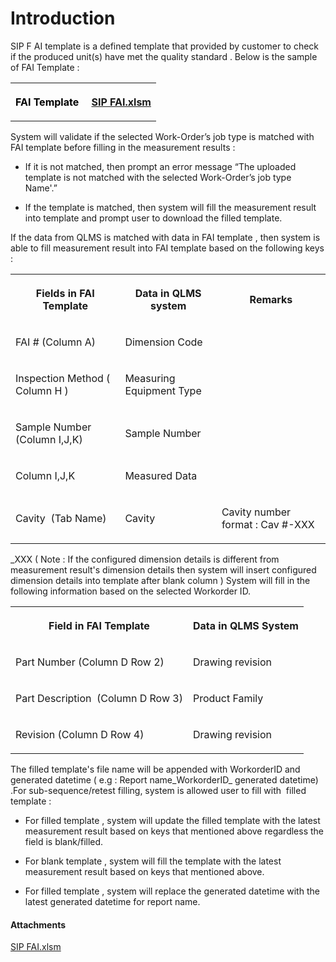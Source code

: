 # Introduction

SIP F
AI template is a defined template that provided by customer to check if the produced unit(s) have met the quality standard .
Below is the sample of FAI Template :
<table class="wrapped confluenceTable"><colgroup><col /><col /></colgroup><tbody><tr><th style="text-align: left;" class="confluenceTh"><span style="color: rgb(0,0,0);">FAI Template </span></th><th style="text-align: left;" class="confluenceTh"><div class="content-wrapper"><p><a href="attachments/84705475/84705476.xlsm" data-linked-resource-id="84705476" data-linked-resource-version="1" data-linked-resource-type="attachment" data-linked-resource-default-alias="SIP FAI.xlsm" data-linked-resource-content-type="application/vnd.ms-excel.sheet.macroEnabled.12" data-linked-resource-container-id="84705475" data-linked-resource-container-version="2">SIP FAI.xlsm</a></p></div></th></tr></tbody></table>

System will validate if the selected Work-Order’s job type is matched with FAI template before filling in the measurement results :

- If it is not matched, then prompt an error message “The uploaded template is not matched with the selected Work-Order’s job type Name'.”


- If the template is matched, then system will fill the measurement result into template and prompt user to download the filled template.

If the data from QLMS is matched with data in FAI template , then system is able to fill measurement result into FAI template based on the following keys :
<table class="wrapped confluenceTable"><colgroup><col /><col /><col /></colgroup><tbody><tr><th class="confluenceTh"><p><span>Fields in FAI Template</span></p></th><th class="confluenceTh"><p><span>Data in QLMS system</span></p></th><th class="confluenceTh"><p><span>Remarks</span></p></th></tr><tr><td class="confluenceTd"><p>FAI # (Column A)</p></td><td class="confluenceTd"><p>Dimension Code</p></td><td class="confluenceTd"><p><br /></p></td></tr><tr><td class="confluenceTd"><p>Inspection Method ( Column H )</p></td><td class="confluenceTd"><p>Measuring Equipment Type</p></td><td class="confluenceTd"><p><br /></p></td></tr><tr><td class="confluenceTd"><p>Sample Number (Column I,J,K)</p></td><td class="confluenceTd"><p>Sample Number</p></td><td class="confluenceTd"><p><br /></p></td></tr><tr><td class="confluenceTd"><p>Column I,J,K</p></td><td class="confluenceTd"><p>Measured Data</p></td><td class="confluenceTd"><p><br /></p></td></tr><tr><td class="confluenceTd"><p>Cavity<span> <span> </span></span>(Tab Name)</p></td><td class="confluenceTd"><p>Cavity</p></td><td class="confluenceTd"><p>Cavity number format :<span> </span><span>Cav #</span>-XXX</p></td></tr></tbody></table>





_XXX
( Note : If the configured dimension details is different from measurement result's dimension details then system will insert configured dimension details into template after blank column )
System will fill in the following information based on the selected Workorder ID.
<table class="wrapped confluenceTable"><colgroup><col /><col /></colgroup><tbody><tr><th class="confluenceTh"><p><strong>Field in FAI Template</strong></p></th><th class="confluenceTh"><p><strong>Data in QLMS System</strong></p></th></tr><tr><td class="confluenceTd"><p>Part Number (Column D Row 2)</p></td><td class="confluenceTd"><p>Drawing revision</p></td></tr><tr><td class="confluenceTd"><p>Part Description<span>  </span>(Column D Row 3)</p></td><td class="confluenceTd"><p>Product Family</p></td></tr><tr><td class="confluenceTd"><p>Revision (Column D Row 4)</p></td><td class="confluenceTd"><p>Drawing revision</p></td></tr></tbody></table>


The filled template's file name will be appended with WorkorderID and generated datetime ( e.g : Report name_WorkorderID_ generated datetime) .For sub-sequence/retest filling, system is allowed user to fill with  filled template :

- For filled template , system will update the filled template with the latest measurement result based on keys that mentioned above regardless the field is blank/filled.


- For blank template , system will fill the template with the latest measurement result based on keys that mentioned above.


- For filled template , system will replace the generated datetime with the latest generated datetime for report name.




#### Attachments

[SIP FAI.xlsm](/.attachments/84705476.xlsm)
